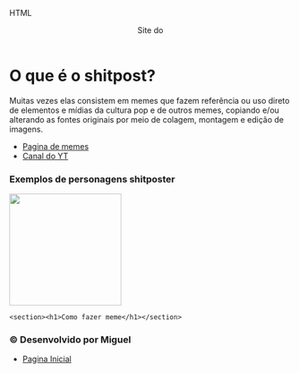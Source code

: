 HTML

<!DOCTYPE html>
<html lang="en">
<head>
    <meta charset="UTF-8">
    <meta name="viewport" content="width=device-width, initial-scale=1.0">
    <title>Rang3l</title>
    <link rel="stylesheet" href="index.css">
</head>
<body>
    <header>
        <p>Site do</p>
    </header>
    <h1>O que  é o shitpost?</h1>
    <p>
        Muitas vezes elas consistem em memes que fazem referência ou uso direto de elementos e mídias da cultura pop e de outros memes, copiando e/ou alterando as fontes originais por meio de colagem, montagem e edição de imagens.</p>
        <nav>
            <ul>
              <li><a href="https://br.ifunny.co/tags/salsicha">Pagina de memes</a></li>
              <li>    <a href="https://www.youtube.com/">Canal do YT</a></li>
            </ul>
          </nav>
        <h3>Exemplos de personagens shitposter</h3>
<img src="https://t.ctcdn.com.br/Pp8AcSBhklh28T5N1v1HYG5esJ4=/768x432/smart/i257652.jpeg" alt=""height="200" width="200">

    <section><h1>Como fazer meme</h1></section>
<footer>
    <h3>&copy; Desenvolvido por Miguel</h3>
   <ul>
    <li><a href="#">Pagina Inicial</a></li>
</ul>
  
</footer>
</body>

</html>
